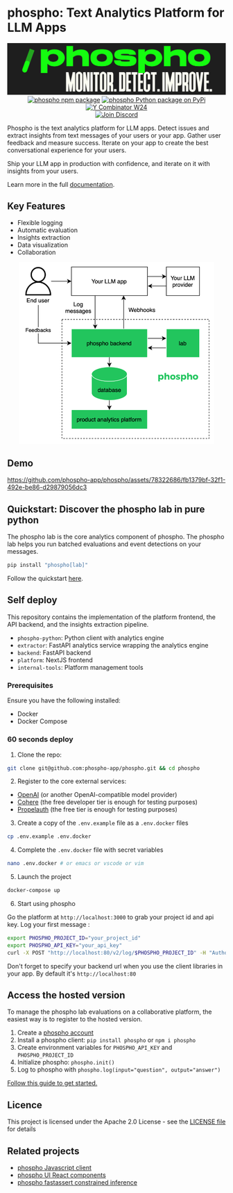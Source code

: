 # phospho: Text Analytics Platform for LLM Apps

<div align="center">
<img src="./platform/public/image/phospho-banner.png" alt="phospho logo">
<a href="https://www.npmjs.com/package/phospho"><img src="https://img.shields.io/npm/v/phospho?style=flat-square&label=npm+phospho" alt="phospho npm package"></a>
<a href="https://pypi.python.org/pypi/phospho"><img src="https://img.shields.io/pypi/v/phospho?style=flat-square&label=pypi+phospho" alt="phospho Python package on PyPi"></a>
<a href="https://www.ycombinator.com/companies/phospho"><img src="https://img.shields.io/badge/Y%20Combinator-W24-orange?style=flat-square" alt="Y Combinator W24"></a>
</div>

<div align="center">
<a href="https://discord.gg/m8wzBGQA55"><img src="https://dcbadge.vercel.app/api/server/m8wzBGQA55" alt="Join Discord"></a>
</div>

Phospho is the text analytics platform for LLM apps. Detect issues and extract insights from text messages of your users or your app. Gather user feedback and measure success. Iterate on your app to create the best conversational experience for your users.

Ship your LLM app in production with confidence, and iterate on it with insights from your users.

Learn more in the full [documentation](https://docs.phospho.ai/welcome).

## Key Features

- Flexible logging
- Automatic evaluation
- Insights extraction
- Data visualization
- Collaboration

<div align="center">
<img src="./phospho_diagram.png" alt="phospho diagram" width=450>
</div>

## Demo

https://github.com/phospho-app/phospho/assets/78322686/fb1379bf-32f1-492e-be86-d29879056dc3

## Quickstart: Discover the phospho lab in pure python

The phospho lab is the core analytics component of phospho. The phospho lab helps you run batched evaluations and event detections on your messages.

```bash
pip install "phospho[lab]"
```

Follow the quickstart [here](https://docs.phospho.ai/local/quickstart).

## Self deploy

This repository contains the implementation of the platform frontend, the API backend, and the insights extraction pipeline.

- `phospho-python`: Python client with analytics engine
- `extractor`: FastAPI analytics service wrapping the analytics engine
- `backend`: FastAPI backend
- `platform`: NextJS frontend
- `internal-tools`: Platform management tools

### Prerequisites

Ensure you have the following installed:

- Docker
- Docker Compose

### 60 seconds deploy

1. Clone the repo:

```bash
git clone git@github.com:phospho-app/phospho.git && cd phospho
```

2. Register to the core external services:

- [OpenAI](https://platform.openai.com) (or another OpenAI-compatible model provider)
- [Cohere](https://cohere.com) (the free developer tier is enough for testing purposes)
- [Propelauth](https://www.propelauth.com) (the free tier is enough for testing purposes)

3. Create a copy of the `.env.example` file as a `.env.docker` files

```bash
cp .env.example .env.docker
```

4. Complete the `.env.docker` file with secret variables

```bash
nano .env.docker # or emacs or vscode or vim
```

5. Launch the project

```bash
docker-compose up
```

6. Start using phospho

Go the platform at `http://localhost:3000` to grab your project id and api key.
Log your first message :

```bash
export PHOSPHO_PROJECT_ID="your_project_id"
export PHOSPHO_API_KEY="your_api_key"
curl -X POST "http://localhost:80/v2/log/$PHOSPHO_PROJECT_ID" -H "Authorization: Bearer $PHOSPHO_API_KEY" -H "Content-Type: application/json" -d '{"batched_log_events": [{"input": "Hi, I just logged my first task to phospho!","output": "Congrats! Keep pushing!"}]}'
```

Don't forget to specify your backend url when you use the client libraries in your app. By default it's `http://localhost:80`

## Access the hosted version

To manage the phospho lab evaluations on a collaborative platform, the easiest way is to register to the hosted version.

1. Create a [phospho account](https://phospho.ai)
2. Install a phospho client: `pip install phospho` or `npm i phospho`
3. Create environment variables for `PHOSPHO_API_KEY` and `PHOSPHO_PROJECT_ID`
4. Initialize phospho: `phospho.init()`
5. Log to phospho with `phospho.log(input="question", output="answer")`

[Follow this guide to get started.](https://docs.phospho.ai/getting-started)

## Licence

This project is licensed under the Apache 2.0 License - see the [LICENSE file](./LICENCE) for details

## Related projects

- [phospho Javascript client](https://github.com/phospho-app/phosphojs)
- [phospho UI React components](https://github.com/phospho-app/phospho-ui-react)
- [phospho fastassert constrained inference](https://github.com/phospho-app/fastassert)
